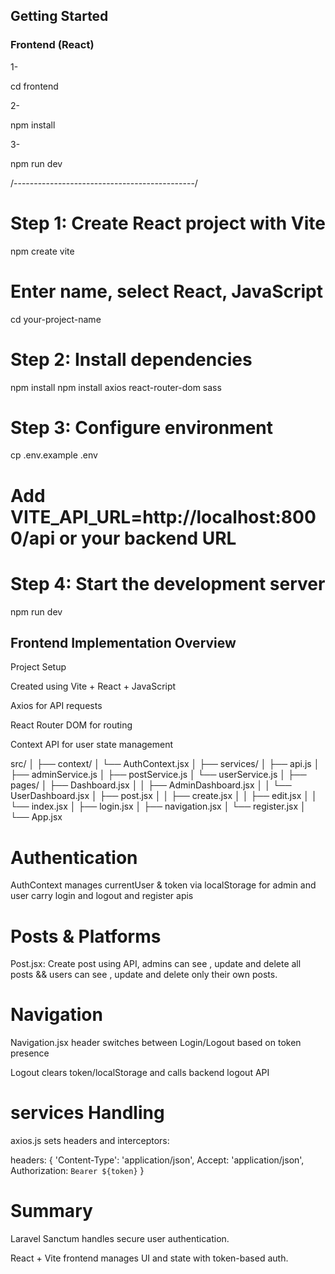 ## Getting Started

### Frontend (React)

1-

cd frontend

2-

npm install

3-

npm run dev

/---------------------------------------------/

# Step 1: Create React project with Vite

npm create vite

# Enter name, select React, JavaScript

cd your-project-name

# Step 2: Install dependencies

npm install
npm install axios react-router-dom sass

# Step 3: Configure environment

cp .env.example .env

# Add VITE_API_URL=http://localhost:8000/api or your backend URL

# Step 4: Start the development server

npm run dev

## Frontend Implementation Overview

Project Setup

Created using Vite + React + JavaScript

Axios for API requests

React Router DOM for routing

Context API for user state management

src/
│
├── context/
│ └── AuthContext.jsx
│
├── services/
│ ├── api.js
│ ├── adminService.js
│ ├── postService.js
│ └── userService.js
│
├── pages/
│ ├── Dashboard.jsx
│ │ ├── AdminDashboard.jsx
│ │ └── UserDashboard.jsx
│ ├── post.jsx
│ │ ├── create.jsx
│ │ ├── edit.jsx
│ │ └── index.jsx
│ ├── login.jsx
│ ├── navigation.jsx
│ └── register.jsx
│
└── App.jsx

# Authentication

AuthContext manages currentUser & token via localStorage for admin and user carry login and logout and register apis

# Posts & Platforms

Post.jsx: Create post using API,
admins can see , update and delete all posts &&
users can see , update and delete only their own posts.

# Navigation

Navigation.jsx header switches between Login/Logout based on token presence

Logout clears token/localStorage and calls backend logout API

# services Handling

axios.js sets headers and interceptors:

headers: {
'Content-Type': 'application/json',
Accept: 'application/json',
Authorization: `Bearer ${token}`
}

# Summary

Laravel Sanctum handles secure user authentication.

React + Vite frontend manages UI and state with token-based auth.
